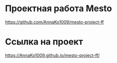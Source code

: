 # Проектная работа Mesto

https://github.com/AnnaKo1009/mesto-project-ff

# Ссылка на проект 

https://AnnaKo1009.github.io/mesto-project-ff/

